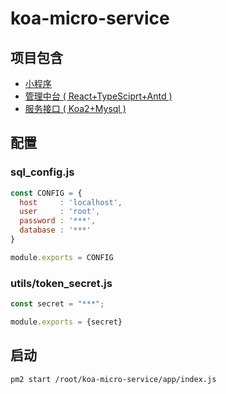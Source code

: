# koa-micro-service

## 项目包含

- [小程序](https://github.com/Voyzz/MyCompany-miniProgram)
- [管理中台 ( React+TypeSciprt+Antd )](https://github.com/Voyzz/react-compony-mp-management)
- [服务接口 ( Koa2+Mysql )](https://github.com/Voyzz/koa-micro-service)

## 配置

### sql_config.js

```JavaScript
const CONFIG = {
  host     : 'localhost',
  user     : 'root',
  password : '***',
  database : '***'
}

module.exports = CONFIG
```

### utils/token_secret.js

```JavaScript
const secret = "***";

module.exports = {secret}
```

## 启动

```shell
pm2 start /root/koa-micro-service/app/index.js
```
